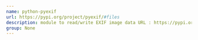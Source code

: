 ```yaml
---
name: python-pyexif
url: https://pypi.org/project/pyexif/#files
description: module to read/write EXIF image data URL : https://pypi.org/project/pyexif/#files Groups : None
group: None
---
```

